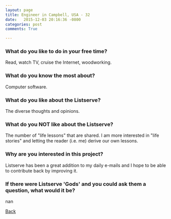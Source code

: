 ```yaml
---
layout: page
title: Engineer in Campbell, USA - 32
date:   2015-12-03 20:16:36 -0800
categories: post
comments: True

---
```


### What do you like to do in your free time?
<p>Read, watch TV, cruise the Internet, woodworking.</p>

### What do you know the most about?
<p>Computer software.</p>

### What do you like about the Listserve?
<p>The diverse thoughts and opinions.</p>

### What do you NOT like about the Listserve?
<p>The number of "life lessons" that are shared.  I am more interested in "life stories" and letting the reader (i.e. me) derive our own lessons.</p>

### Why are you interested in this project?
<p>Listserve has been a great addition to my daily e-mails and I hope to be able to contribute back by improving it.</p>

### If there were Listserve 'Gods' and you could ask them a question, what would it be?
<p>nan</p>

[Back][1]

[1]: /home/responders/all